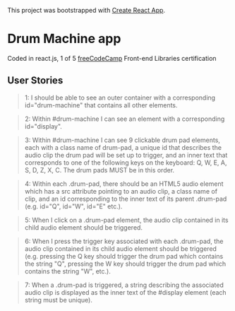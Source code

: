 This project was bootstrapped with [Create React App](https://github.com/facebook/create-react-app).

# Drum Machine app

Coded in react.js, 1 of 5 [freeCodeCamp](https://www.freecodecamp.org/learn/front-end-libraries/front-end-libraries-projects/) Front-end Libraries certification 

## User Stories
> 1: I should be able to see an outer container with a corresponding id="drum-machine" that contains all other elements.

> 2: Within #drum-machine I can see an element with a corresponding id="display".

> 3: Within #drum-machine I can see 9 clickable drum pad elements, each with a class name of drum-pad, a unique id that describes the audio clip the drum pad will be set up to trigger, and an inner text that corresponds to one of the following keys on the keyboard: Q, W, E, A, S, D, Z, X, C. The drum pads MUST be in this order.

> 4: Within each .drum-pad, there should be an HTML5 audio element which has a src attribute pointing to an audio clip, a class name of clip, and an id corresponding to the inner text of its parent .drum-pad (e.g. id="Q", id="W", id="E" etc.).

> 5: When I click on a .drum-pad element, the audio clip contained in its child audio element should be triggered.

> 6: When I press the trigger key associated with each .drum-pad, the audio clip contained in its child audio element should be triggered (e.g. pressing the Q key should trigger the drum pad which contains the string "Q", pressing the W key should trigger the drum pad which contains the string "W", etc.).

> 7: When a .drum-pad is triggered, a string describing the associated audio clip is displayed as the inner text of the #display element (each string must be unique).
